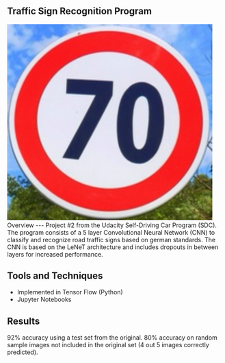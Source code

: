 ## Traffic Sign Recognition Program

<img src="Extra Images/70.jpg" width="480" alt="Combined Image" />
Overview
---
Project #2 from the Udacity Self-Driving Car Program (SDC).
The program consists of a 5 layer Convolutional Neural Network (CNN) to classify and recognize road traffic signs based on german standards.
The CNN is based on the LeNeT architecture and includes dropouts in between layers for increased performance.

Tools and Techniques
---

* Implemented in Tensor Flow (Python)
* Jupyter Notebooks

Results
---
92% accuracy using a test set from the original.
80% accuracy on random sample images not included in the original set (4 out 5 images correctly predicted). 
